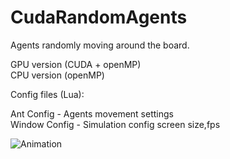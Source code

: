 # CudaRandomAgents

Agents randomly moving around the board.

GPU version (CUDA + openMP)     
CPU version (openMP)     

Config files (Lua):  

Ant Config - Agents movement settings    
Window Config - Simulation config screen size,fps    

![Animation](https://github.com/SlawekSt/PICalculator/blob/main/Animation.gif)
